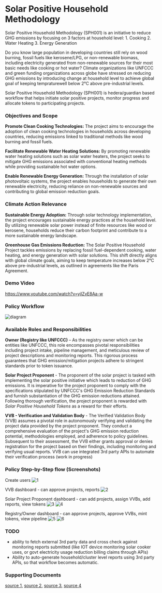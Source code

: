 # Solar Positive Household Methodology

Solar Positive Household Methodology (SPH001) is an initiative to reduce GHG emissions by focusing on 3 factors at household level: 1. Cooking 2. Water Heating 3. Energy Generation

Do you know large population in developing countries still rely on wood burning, fossil fuels like kerosene/LPG, or non-renewable biomass, including electricity generated from non-renewable sources for their most basic needs like cooking or hot water? Climate organizations like UNFCCC and green funding organizations across globe have stressed on reducing GHG emissions by introducing change at household level to achieve global goal of keeping tempraturewell below 2°C above pre-industrial levels. 

Solar Positive Household Methodology (SPH001) is hedera/guardian based workflow that helps initiate solar positive projects, monitor progress and allocate tokens to participating projects.


### Objectives and Scope
**Promote Clean Cooking Technologies:** The project aims to encourage the adoption of clean cooking technologies in households across developing countries, reducing emissions linked to traditional methods like wood burning and fossil fuels.

**Facilitate Renewable Water Heating Solutions:** By promoting renewable water heating solutions such as solar water heaters, the project seeks to mitigate GHG emissions associated with conventional heating methods while providing sustainable hot water options.

**Enable Renewable Energy Generation:** Through the installation of solar photovoltaic systems, the project enables households to generate their own renewable electricity, reducing reliance on non-renewable sources and contributing to global emission reduction goals.

### Climate Action Relevance
**Sustainable Energy Adoption:** Through solar technology implementation, the project encourages sustainable energy practices at the household level. By utilizing renewable solar power instead of finite resources like wood or kerosene, households reduce their carbon footprint and contribute to a more sustainable energy landscape.

**Greenhouse Gas Emissions Reduction:** The Solar Positive Household Project tackles emissions by replacing fossil fuel-dependent cooking, water heating, and energy generation with solar solutions. This shift directly aligns with global climate goals, aiming to keep temperature increases below 2°C above pre-industrial levels, as outlined in agreements like the Paris Agreement.


### Demo Video
https://www.youtube.com/watch?v=yjlZvE8Aa-w

### Policy Workflow
![diagram](img/workflow.png)

### Available Roles and Responsibilities
**Owner (Registry like UNFCCC)** – As the registry owner which can be entities like UNFCCC, this role encompasses pivotal responsibilities including project intake, pipeline management, and meticulous review of project descriptions and monitoring reports. This rigorous process guarantees that GHG emission/mitigation projects adhere to stringent standards prior to token issuance.

**Solar Project Proponent** - The proponent of the solar project is tasked with implementing the solar positive initiative which leads to reduction of GHG emissions. It is imperative for the project proponent to comply with the specifications stipulated by UNFCCC's GHG Emission Reduction Standards and furnish substantiation of the GHG emission reductions attained. Following thorough verification, the project proponent is rewarded with _Solar Positive Household Tokens_ as a reward for their efforts.

**VVB - Verification and Validation Body** - The Verified Validation Body (VVB) assumes a pivotal role in autonomously verifying and validating the project data provided by the project proponent. They conduct a comprehensive evaluation of the project's GHG emission reduction potential, methodologies employed, and adherence to policy guidelines. Subsequent to their assessment, the VVB either grants approval or denies registration for the project based on their findings, including monitoring and verifying usual reports. VVB can use integrated 3rd party APIs to automate their verification process (work in progress)


### Policy Step-by-Step flow (Screenshots)
Create users
![1](img/1.png)

VVB dashboard - can approve projects, reports
![2](img/2.png)

Solar Project Proponent dashboard - can add projects, assign VVBs, add reports, view tokens
![3](img/3.png)
![4](img/4.png)

Registry/Owner dashboard - can approve projects, approve VVBs, mint tokens, view pipeline
![5](img/5.png)
![6](img/6.png)


### TODO
- ability to fetch external 3rd party data and cross check against monitoring reports submitted (like IOT device monitoring solar cooker uses, or govt electricity usage reduction billing claims through APIs)
- Ability to auto-generate household/cluster level reports using 3rd party APIs, so that workflow becomes automatic.

### Supporting Documents
[source 1](https://www.solarcookers.org/resources/download), [source 2](https://www.energy.gov/energysaver/estimating-cost-and-energy-efficiency-solar-water-heater), [source 3](https://cdm.unfccc.int/UserManagement/FileStorage/LHFQNWY49I0KASVGZ6EXM5JD7OU213), [source 4](https://cdm.unfccc.int/UserManagement/FileStorage/CDM_AMSUXC8OMRANCYKPO9BB6N14OGUCRO50A)
